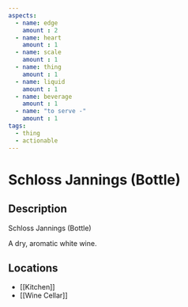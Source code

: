 ```yaml
---
aspects: 
  - name: edge
    amount : 2
  - name: heart
    amount : 1
  - name: scale
    amount : 1
  - name: thing
    amount : 1
  - name: liquid
    amount : 1
  - name: beverage
    amount : 1
  - name: "to serve -"
    amount : 1
tags:
  - thing
  - actionable
---
```


# Schloss Jannings (Bottle)

## Description
Schloss Jannings (Bottle)

A dry, aromatic white wine.
## Locations
- [[Kitchen]]
- [[Wine Cellar]]